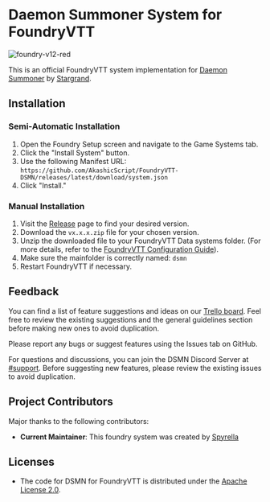 # Daemon Summoner System for FoundryVTT

![foundry-v12-red](https://img.shields.io/badge/foundry-v12-red)

This is an official FoundryVTT system implementation for [Daemon Summoner]() by [Stargrand](https://github.com/Stargrand).

## Installation

### Semi-Automatic Installation

1. Open the Foundry Setup screen and navigate to the Game Systems tab.
2. Click the "Install System" button.
3. Use the following Manifest URL: `https://github.com/AkashicScript/FoundryVTT-DSMN/releases/latest/download/system.json`
4. Click "Install."

### Manual Installation

1. Visit the [Release](https://github.com/AkashicScript/FoundryVTT-DSMN/releases "‌") page to find your desired version.
2. Download the `vx.x.x.zip` file for your chosen version.
3. Unzip the downloaded file to your FoundryVTT Data systems folder. (For more details, refer to the [FoundryVTT Configuration Guide](https://foundryvtt.com/article/configuration/#where-user-data "‌")).
4. Make sure the mainfolder is correctly named: `dsmn`
5. Restart FoundryVTT if necessary.

## Feedback

You can find a list of feature suggestions and ideas on our [Trello board](https://trello.com/b/Gaplzu4z/dsmn-system ""). Feel free to review the existing suggestions and the general guidelines section before making new ones to avoid duplication.

Please report any bugs or suggest features using the Issues tab on GitHub.

For questions and discussions, you can join the DSMN Discord Server at [#support](). Before suggesting new features, please review the existing issues to avoid duplication.

## Project Contributors

Major thanks to the following contributors:

- **Current Maintainer**: This foundry system was created by [Spyrella](https://github.com/spyrella)

## Licenses

- The code for DSMN for FoundryVTT is distributed under the [Apache License 2.0](https://github.com/AkashicScript/FoundryVTT-DSMN/blob/main/LICENSE).
